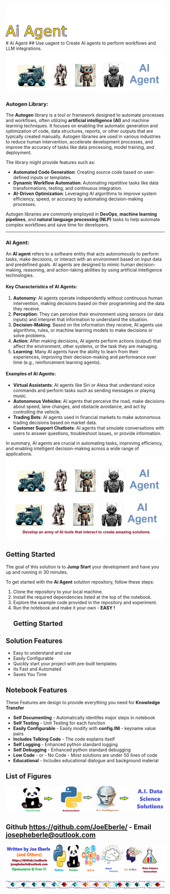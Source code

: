 ![Image image_filename](solution_sign.png)
    # Ai Agent 
    ## Use uagent to Create AI agents to perform workflows and LLM integrations.
    ![Image image_filename](code.png)
### **Autogen Library**:
The **Autogen** library is a tool or framework designed to automate processes and workflows, often utilizing **artificial intelligence (AI)** and machine learning techniques. It focuses on enabling the automatic generation and optimization of code, data structures, reports, or other outputs that are typically created manually. Autogen libraries are used in various industries to reduce human intervention, accelerate development processes, and improve the accuracy of tasks like data processing, model training, and deployment.

The library might provide features such as:
- **Automated Code Generation**: Creating source code based on user-defined inputs or templates.
- **Dynamic Workflow Automation**: Automating repetitive tasks like data transformations, testing, and continuous integration.
- **AI-Driven Optimization**: Leveraging AI algorithms to improve system efficiency, speed, or accuracy by automating decision-making processes.

Autogen libraries are commonly employed in **DevOps**, **machine learning pipelines**, and **natural language processing (NLP)** tasks to help automate complex workflows and save time for developers.

---

### **AI Agent**:
An **AI agent** refers to a software entity that acts autonomously to perform tasks, make decisions, or interact with an environment based on input data and predefined goals. AI agents are designed to mimic human decision-making, reasoning, and action-taking abilities by using artificial intelligence technologies.

#### Key Characteristics of AI Agents:
1. **Autonomy**: AI agents operate independently without continuous human intervention, making decisions based on their programming and the data they receive.
2. **Perception**: They can perceive their environment using sensors (or data inputs) and interpret that information to understand the situation.
3. **Decision-Making**: Based on the information they receive, AI agents use algorithms, rules, or machine learning models to make decisions or solve problems.
4. **Action**: After making decisions, AI agents perform actions (output) that affect the environment, other systems, or the task they are managing.
5. **Learning**: Many AI agents have the ability to learn from their experiences, improving their decision-making and performance over time (e.g., reinforcement learning agents).

#### Examples of AI Agents:
- **Virtual Assistants**: AI agents like Siri or Alexa that understand voice commands and perform tasks such as sending messages or playing music.
- **Autonomous Vehicles**: AI agents that perceive the road, make decisions about speed, lane changes, and obstacle avoidance, and act by controlling the vehicle.
- **Trading Bots**: AI agents used in financial markets to make autonomous trading decisions based on market data.
- **Customer Support Chatbots**: AI agents that simulate conversations with users to answer questions, troubleshoot issues, or provide information.

In summary, AI agents are crucial in automating tasks, improving efficiency, and enabling intelligent decision-making across a wide range of applications.
![Image image_filename](code.png)![Image image_filename](sample.png)
## Getting Started

The goal of this solution is to **Jump Start** your development and have you up and running in 30 minutes. 

To get started with the **Ai Agent** solution repository, follow these steps:
1. Clone the repository to your local machine.
2. Install the required dependencies listed at the top of the notebook.
3. Explore the example code provided in the repository and experiment.
4. Run the notebook and make it your own - **EASY !**
    ## Getting Started
## Solution Features

- Easy to understand and use  
- Easily Configurable 
- Quickly start your project with pre-built templates
- Its Fast and Automated
- Saves You Time 


## Notebook Features

These Features are design to provide everything you need for **Knowledge Transfer** 

- **Self Documenting** - Automatically identifes major steps in notebook 
- **Self Testing** - Unit Testing for each function
- **Easily Configurable** - Easily modify with **config.INI** - keyname value pairs
- **Includes Talking Code** - The code explains itself 
- **Self Logging** - Enhanced python standard logging   
- **Self Debugging** - Enhanced python standard debugging
- **Low Code** - or - No Code  - Most solutions are under 50 lines of code
- **Educational** - Includes educational dialogue and background material
    
## List of Figures
 ![additional_image](AI_Agent.png)  <br>
    

## Github https://github.com/JoeEberle/ - Email  josepheberle@outlook.com 
    
![Developer](developer.png)

![Brand](brand.png)
    